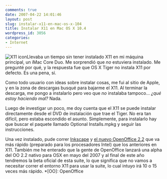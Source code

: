 ```yaml
---
comments: true
date: 2007-04-22 14:01:46
layout: post
slug: instalar-x11-en-mac-os-x-104
title: Instalar X11 en Mac OS X 10.4
wordpress_id: 3056
categories:
- Internet
---
```


![X11 icon](http://www.minid.net/images/x11_icon.png)Llevaba un tiempo sin tener instalado X11 en mi máquina principal, un iMac Core Duo. Me sorprendió que _no_ estuviera instalado. Me pregunté por qué, y la respuesta fue que OS X Tiger no instala X11 por defecto. Es una pena, sí.





Como todo usuario con ideas sobre instalar cosas, me fui al sitio de Apple, y en la zona de descargas busqué para bajarme el X11. Al terminar la descarga, me pongo a instalarlo pero veo que _no_ instalaba tampoco… _¿qué estoy haciendo mal?_ Nada.





Luego de investigar un poco, me doy cuenta que el X11 se puede instalar directamente desde el DVD de instalación que trae el Tiger. No era tan difícil, pero estaba escondido el asunto. Simplemente, para instalarlo hay que buscar el paquete llamado Optional Installs.mpkg y seguir las instrucciones.





Una vez instalado, pude correr [Inkscape](http://www.inkscape.org/) y [el nuevo OpenOffice 2.2](http://www.openoffice.org/) que va más rápido (preparado para los procesadores Intel) que los anteriores en X11. También me he enterado que la gente de OpenOffice lanzará una alpha del OO 2.2 nativo para OSX en mayo del 2007 y al final de este año tendremos la beta oficial de esta suite, lo que significa que no vamos a necesitar correr el entorno X11 para usar la suite, lo cual intuyo irá 10 o 15 veces más rápido.
  *[OO]: OpenOffice
